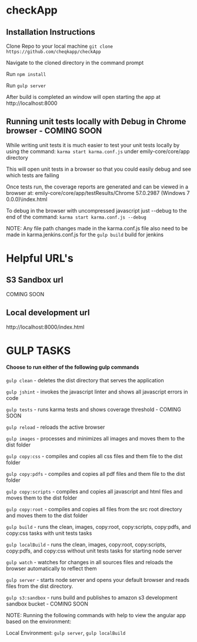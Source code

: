 # checkApp
## Installation Instructions ##
Clone Repo to your local machine `git clone https://github.com/cheqkapp/checkApp`

Navigate to the cloned directory in the command prompt

Run `npm install`

Run `gulp server`

After build is completed an window will open starting the app at http://localhost:8000

## Running unit tests locally with Debug in Chrome browser - COMING SOON ##
While writing unit tests it is much easier to test your unit tests locally by using the command: `karma start karma.conf.js` under emily-core/core/app directory

This will open unit tests in a browser so that you could easily debug and see which tests are failing

Once tests run, the coverage reports are generated and can be viewed in a browser at: emily-core/core/app/testResults/Chrome 57.0.2987 (Windows 7 0.0.0)\index.html

To debug in the browser with uncompressed javascript just --debug to the end of the command: `karma start karma.conf.js --debug`

NOTE:  Any file path changes made in the karma.conf.js file also need to be made in karma.jenkins.conf.js for the `gulp build` build for jenkins

# Helpful URL's #


## S3 Sandbox url ##
COMING SOON

## Local development url ##
http://localhost:8000/index.html

# GULP TASKS #

#### Choose to run either of the following gulp commands ####

`gulp clean` - deletes the dist directory that serves the application

`gulp jshint` - invokes the javascript linter and shows all javascript errors in code

`gulp tests` - runs karma tests and shows coverage threshold - COMING SOON

`gulp reload` - reloads the active browser

`gulp images` - processes and minimizes all images and moves them to the dist folder

`gulp copy:css` - compiles and copies all css files and them file to the dist folder

`gulp copy:pdfs` - compiles and copies all pdf files and them file to the dist folder

`gulp copy:scripts` - compiles and copies all javascript and html files and moves them to the dist folder

`gulp copy:root` - compiles and copies all files from the src root directory and moves them to the dist folder

`gulp build` - runs the clean, images, copy:root, copy:scripts, copy:pdfs, and copy:css tasks with unit tests tasks

`gulp localBuild` - runs the clean, images, copy:root, copy:scripts, copy:pdfs, and copy:css without unit tests tasks for starting node server

`gulp watch` - watches for changes in all sources files and reloads the browser automatically to reflect them

`gulp server` - starts node server and opens your default browser and reads files from the dist directory.

`gulp s3:sandbox` - runs build and publishes to amazon s3 development sandbox bucket - COMING SOON


NOTE: Running the following commands with help to view the angular app based on the environment:

Local Environment: `gulp server`, `gulp localBuild`
